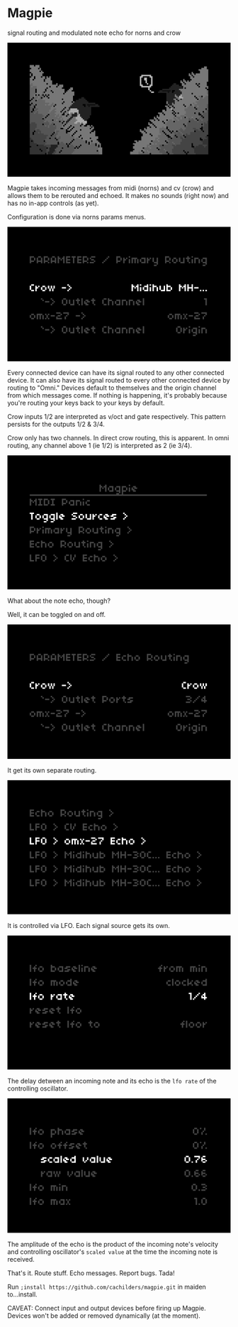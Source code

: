 # Magpie
signal routing and modulated note echo for norns and crow

![app screen with chirping bird](./assets/docs/main.png)

Magpie takes incoming messages from midi (norns) and cv (crow) and allows them to be rerouted and echoed. It makes no sounds (right now) and has no in-app controls (as yet).

Configuration is done via norns params menus.

![primary output routing param](./assets/docs/params-routing.png)

Every connected device can have its signal routed to any other connected device. It can also have its signal routed to every other connected device by routing to "Omni." Devices default to themselves and the origin channel from which messages come. If nothing is happening, it's probably because you're routing your keys back to your keys by default.

Crow inputs 1/2 are interpreted as v/oct and gate respectively. This pattern persists for the outputs 1/2 & 3/4.

Crow only has two channels. In direct crow routing, this is apparent. In omni routing, any channel above 1 (ie 1/2) is interpreted as 2 (ie 3/4).

![param menu with toggle sources highlighted](./assets/docs/params-1.png)

What about the note echo, though?

Well, it can be toggled on and off.

![param menu with toggle sources highlighted](./assets/docs/params-routing-echo.png)

It get its own separate routing.

![param menu with toggle sources highlighted](./assets/docs/params-2.png)

It is controlled via LFO. Each signal source gets its own.

![param menu with toggle sources highlighted](./assets/docs/lfo-delay.png)

The delay detween an incoming note and its echo is the `lfo rate` of the controlling oscillator.

![param menu with toggle sources highlighted](./assets/docs/lfo-velocity.png)

The amplitude of the echo is the product of the incoming note's velocity and controlling oscillator's `scaled value` at the time the incoming note is received.

That's it. Route stuff. Echo messages. Report bugs. Tada!

Run `;install https://github.com/cachilders/magpie.git` in maiden to...install.

CAVEAT: Connect input and output devices before firing up Magpie. Devices won't be added or removed dynamically (at the moment).
